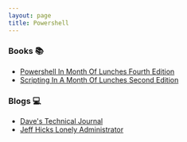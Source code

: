 ```yaml
---
layout: page
title: Powershell
---
```

### Books :books:
- [Powershell In Month Of Lunches Fourth Edition](https://www.manning.com/books/learn-powershell-in-a-month-of-lunches)
- [Scripting In A Month Of Lunches Second Edition](https://www.manning.com/books/learn-powershell-scripting-in-a-month-of-lunches-second-edition)
### Blogs :computer:
- [Dave's Technical Journal](https://thedavecarroll.com/)
- [Jeff Hicks Lonely Administrator](https://jdhitsolutions.com/blog/)